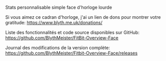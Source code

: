 Stats personnalisable simple face d'horloge lourde

Si vous aimez ce cadran d'horloge, j'ai un lien de dons pour montrer votre gratitude: https://www.blyth.me.uk/donations/

Liste des fonctionnalités et code source disponibles sur GitHub: https://github.com/BlythMeister/FitBit-Overview-Face

Journal des modifications de la version complète: https://github.com/BlythMeister/Fitbit-Overview-Face/releases

